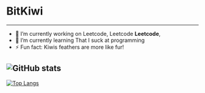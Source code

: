 # BitKiwi
---
- 🔭 I’m currently working on Leetcode, Leetcode **Leetcode**, 
- 🌱 I’m currently learning That I suck at programming
- ⚡ Fun fact: Kiwis feathers are more like fur!

![GitHub stats](https://github-readme-stats.vercel.app/api?username=bitskiwi&show_icons=true)
---
[![Top Langs](https://github-readme-stats.vercel.app/api/top-langs/?username=bitskiwi&layout=donut-vertical)](https://github.com/anuraghazra/github-readme-stats)
